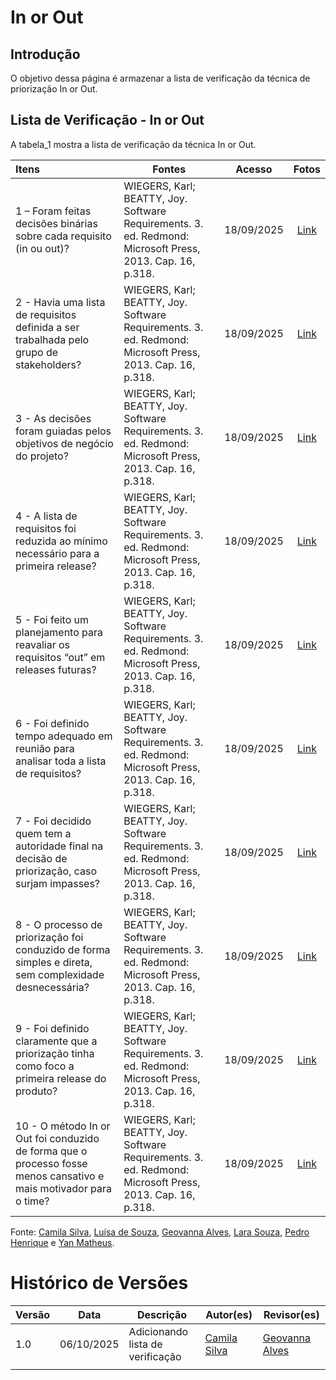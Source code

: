 # In or Out

## Introdução

O objetivo dessa página é armazenar a lista de verificação da técnica de priorização In or Out.

## Lista de Verificação - In or Out 
A tabela_1 mostra a lista de verificação da técnica In or Out.

| Itens | Fontes | Acesso | Fotos | 
| :---- | ----- | :---: | :---: |
| 1 –  Foram feitas decisões binárias sobre cada requisito (in ou out)? |WIEGERS, Karl; BEATTY, Joy. Software Requirements. 3. ed. Redmond: Microsoft Press, 2013. Cap. 16, p.318.  | 18/09/2025 | [Link](https://postimg.cc/F7Q5qjLn)| 
| 2 \- Havia uma lista de requisitos definida a ser trabalhada pelo grupo de stakeholders?| WIEGERS, Karl; BEATTY, Joy. Software Requirements. 3. ed. Redmond: Microsoft Press, 2013. Cap. 16, p.318. | 18/09/2025 | [Link](https://postimg.cc/S2Fbh8PN)| 
 | 3 \- As decisões foram guiadas pelos objetivos de negócio do projeto? | WIEGERS, Karl; BEATTY, Joy. Software Requirements. 3. ed. Redmond: Microsoft Press, 2013. Cap. 16, p.318. | 18/09/2025| [Link](https://postimg.cc/JtR4HVTR) |
| 4 \- A lista de requisitos foi reduzida ao mínimo necessário para a primeira release?| WIEGERS, Karl; BEATTY, Joy. Software Requirements. 3. ed. Redmond: Microsoft Press, 2013. Cap. 16, p.318.|18/09/2025| [Link](https://postimg.cc/wywKsPvx) |
| 5 \-  Foi feito um planejamento para reavaliar os requisitos “out” em releases futuras?| WIEGERS, Karl; BEATTY, Joy. Software Requirements. 3. ed. Redmond: Microsoft Press, 2013. Cap. 16, p.318. |18/09/2025 | [Link](https://postimg.cc/ZCcNvxPV)|
| 6 \- Foi definido tempo adequado em reunião para analisar toda a lista de requisitos?| WIEGERS, Karl; BEATTY, Joy. Software Requirements. 3. ed. Redmond: Microsoft Press, 2013. Cap. 16, p.318. |18/09/2025| [Link](https://postimg.cc/qhsqVp1B)|
| 7 \- Foi decidido quem tem a autoridade final na decisão de priorização, caso surjam impasses?|  WIEGERS, Karl; BEATTY, Joy. Software Requirements. 3. ed. Redmond: Microsoft Press, 2013. Cap. 16, p.318.| 18/09/2025| [Link](https://postimg.cc/k6mKLJxp)|
| 8 \- O processo de priorização foi conduzido de forma simples e direta, sem complexidade desnecessária?| WIEGERS, Karl; BEATTY, Joy. Software Requirements. 3. ed. Redmond: Microsoft Press, 2013. Cap. 16, p.318. | 18/09/2025| [Link](https://postimg.cc/QBsM3Hys)|
| 9 \- Foi definido claramente que a priorização tinha como foco a primeira release do produto?| WIEGERS, Karl; BEATTY, Joy. Software Requirements. 3. ed. Redmond: Microsoft Press, 2013. Cap. 16, p.318.| 18/09/2025 | [Link](https://postimg.cc/9DLkWkxt)|
| 10 \- O método In or Out foi conduzido de forma que o processo fosse menos cansativo e mais motivador para o time?| WIEGERS, Karl; BEATTY, Joy. Software Requirements. 3. ed. Redmond: Microsoft Press, 2013. Cap. 16, p.318.| 18/09/2025| [Link](https://postimg.cc/ZW6rHvdg)|


Fonte: [Camila Silva](https://github.com/CamilaSilvaC), [Luísa de Souza](https://github.com/luisa12ll), [Geovanna Alves](https://github.com/GeovannaUmbelino), [Lara Souza](https://github.com/mel14-hub), [Pedro Henrique](https://github.com/pedrohpsantos) e [Yan Matheus](https://github.com/Yanmatheus0812).

# Histórico de Versões

| Versão | Data       | Descrição                    | Autor(es)                          | Revisor(es)                          |
|--------|------------|------------------------------|-----------------------------------|-------------------------------------|
| 1.0    | 06/10/2025 | Adicionando lista de verificação  | [Camila Silva](https://github.com/CamilaSilvaC) | [Geovanna Alves](https://github.com/GeovannaUmbelino)|
||



